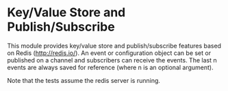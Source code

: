 Key/Value Store and Publish/Subscribe
=====================================

This module provides key/value store and publish/subscribe features based on Redis (http://redis.io/).
An event or configuration object can be set or published on a channel and subscribers
can receive the events. The last n events are always saved for reference (where n is an optional argument).

Note that the tests assume the redis server is running.
